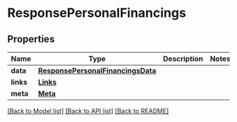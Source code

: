 # ResponsePersonalFinancings

## Properties
Name | Type | Description | Notes
------------ | ------------- | ------------- | -------------
**data** | [**ResponsePersonalFinancingsData**](ResponsePersonalFinancingsData.md) |  | 
**links** | [**Links**](Links.md) |  | 
**meta** | [**Meta**](Meta.md) |  | 

[[Back to Model list]](../README.md#documentation-for-models) [[Back to API list]](../README.md#documentation-for-api-endpoints) [[Back to README]](../README.md)

